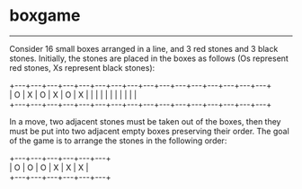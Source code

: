 # boxgame
-----
Consider 16 small boxes arranged in a line, and 3 red stones and 3 black stones. Initially, the stones are placed in the boxes as follows 
(Os represent red stones, Xs represent black stones):

+---+---+---+---+---+---+---+---+---+---+---+---+---+---+---+---+  
| O | X | O | X | O | X |&nbsp;|   |   |   |   |   |   |   |   |   |  
+---+---+---+---+---+---+---+---+---+---+---+---+---+---+---+---+  

In a move, two adjacent stones must be taken out of the boxes, then they must be put into two adjacent empty boxes preserving their order. 
The goal of the game is to arrange the stones in the following order:

+---+---+---+---+---+---+  
| O | O | O | X | X | X |  
+---+---+---+---+---+---+  

